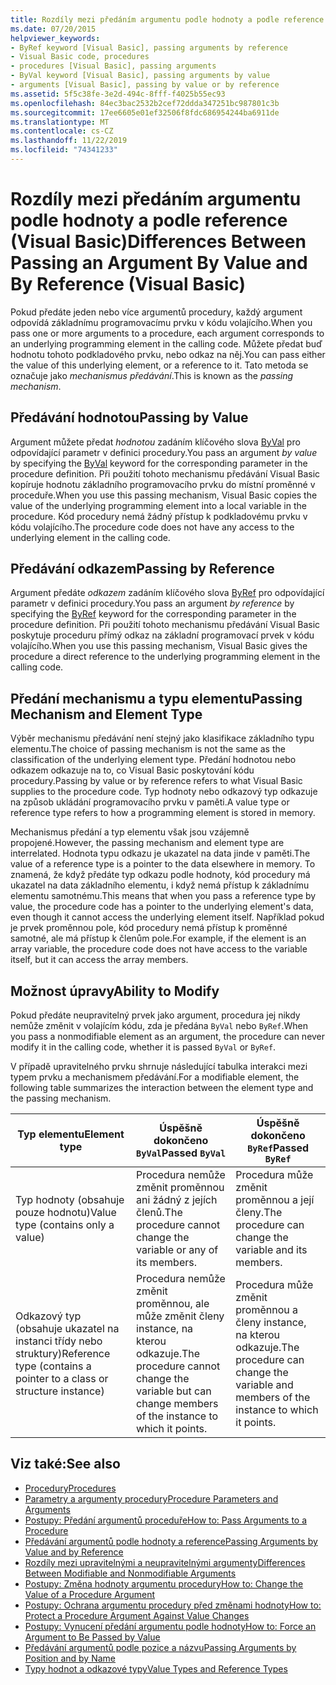 ```yaml
---
title: Rozdíly mezi předáním argumentu podle hodnoty a podle reference
ms.date: 07/20/2015
helpviewer_keywords:
- ByRef keyword [Visual Basic], passing arguments by reference
- Visual Basic code, procedures
- procedures [Visual Basic], passing arguments
- ByVal keyword [Visual Basic], passing arguments by value
- arguments [Visual Basic], passing by value or by reference
ms.assetid: 5f5c38fe-3e2d-494c-8fff-f4025b55ec93
ms.openlocfilehash: 84ec3bac2532b2cef72ddda347251bc987801c3b
ms.sourcegitcommit: 17ee6605e01ef32506f8fdc686954244ba6911de
ms.translationtype: MT
ms.contentlocale: cs-CZ
ms.lasthandoff: 11/22/2019
ms.locfileid: "74341233"
---
```

# <a name="differences-between-passing-an-argument-by-value-and-by-reference-visual-basic"></a><span data-ttu-id="3314f-102">Rozdíly mezi předáním argumentu podle hodnoty a podle reference (Visual Basic)</span><span class="sxs-lookup"><span data-stu-id="3314f-102">Differences Between Passing an Argument By Value and By Reference (Visual Basic)</span></span>
<span data-ttu-id="3314f-103">Pokud předáte jeden nebo více argumentů procedury, každý argument odpovídá základnímu programovacímu prvku v kódu volajícího.</span><span class="sxs-lookup"><span data-stu-id="3314f-103">When you pass one or more arguments to a procedure, each argument corresponds to an underlying programming element in the calling code.</span></span> <span data-ttu-id="3314f-104">Můžete předat buď hodnotu tohoto podkladového prvku, nebo odkaz na něj.</span><span class="sxs-lookup"><span data-stu-id="3314f-104">You can pass either the value of this underlying element, or a reference to it.</span></span> <span data-ttu-id="3314f-105">Tato metoda se označuje jako *mechanismus předávání*.</span><span class="sxs-lookup"><span data-stu-id="3314f-105">This is known as the *passing mechanism*.</span></span>  
  
## <a name="passing-by-value"></a><span data-ttu-id="3314f-106">Předávání hodnotou</span><span class="sxs-lookup"><span data-stu-id="3314f-106">Passing by Value</span></span>  
 <span data-ttu-id="3314f-107">Argument můžete předat *hodnotou* zadáním klíčového slova [ByVal](../../../../visual-basic/language-reference/modifiers/byval.md) pro odpovídající parametr v definici procedury.</span><span class="sxs-lookup"><span data-stu-id="3314f-107">You pass an argument *by value* by specifying the [ByVal](../../../../visual-basic/language-reference/modifiers/byval.md) keyword for the corresponding parameter in the procedure definition.</span></span> <span data-ttu-id="3314f-108">Při použití tohoto mechanismu předávání Visual Basic kopíruje hodnotu základního programovacího prvku do místní proměnné v proceduře.</span><span class="sxs-lookup"><span data-stu-id="3314f-108">When you use this passing mechanism, Visual Basic copies the value of the underlying programming element into a local variable in the procedure.</span></span> <span data-ttu-id="3314f-109">Kód procedury nemá žádný přístup k podkladovému prvku v kódu volajícího.</span><span class="sxs-lookup"><span data-stu-id="3314f-109">The procedure code does not have any access to the underlying element in the calling code.</span></span>  
  
## <a name="passing-by-reference"></a><span data-ttu-id="3314f-110">Předávání odkazem</span><span class="sxs-lookup"><span data-stu-id="3314f-110">Passing by Reference</span></span>  
 <span data-ttu-id="3314f-111">Argument předáte *odkazem* zadáním klíčového slova [ByRef](../../../../visual-basic/language-reference/modifiers/byref.md) pro odpovídající parametr v definici procedury.</span><span class="sxs-lookup"><span data-stu-id="3314f-111">You pass an argument *by reference* by specifying the [ByRef](../../../../visual-basic/language-reference/modifiers/byref.md) keyword for the corresponding parameter in the procedure definition.</span></span> <span data-ttu-id="3314f-112">Při použití tohoto mechanismu předávání Visual Basic poskytuje proceduru přímý odkaz na základní programovací prvek v kódu volajícího.</span><span class="sxs-lookup"><span data-stu-id="3314f-112">When you use this passing mechanism, Visual Basic gives the procedure a direct reference to the underlying programming element in the calling code.</span></span>  
  
## <a name="passing-mechanism-and-element-type"></a><span data-ttu-id="3314f-113">Předání mechanismu a typu elementu</span><span class="sxs-lookup"><span data-stu-id="3314f-113">Passing Mechanism and Element Type</span></span>  
 <span data-ttu-id="3314f-114">Výběr mechanismu předávání není stejný jako klasifikace základního typu elementu.</span><span class="sxs-lookup"><span data-stu-id="3314f-114">The choice of passing mechanism is not the same as the classification of the underlying element type.</span></span> <span data-ttu-id="3314f-115">Předání hodnotou nebo odkazem odkazuje na to, co Visual Basic poskytování kódu procedury.</span><span class="sxs-lookup"><span data-stu-id="3314f-115">Passing by value or by reference refers to what Visual Basic supplies to the procedure code.</span></span> <span data-ttu-id="3314f-116">Typ hodnoty nebo odkazový typ odkazuje na způsob ukládání programovacího prvku v paměti.</span><span class="sxs-lookup"><span data-stu-id="3314f-116">A value type or reference type refers to how a programming element is stored in memory.</span></span>  
  
 <span data-ttu-id="3314f-117">Mechanismus předání a typ elementu však jsou vzájemně propojené.</span><span class="sxs-lookup"><span data-stu-id="3314f-117">However, the passing mechanism and element type are interrelated.</span></span> <span data-ttu-id="3314f-118">Hodnota typu odkazu je ukazatel na data jinde v paměti.</span><span class="sxs-lookup"><span data-stu-id="3314f-118">The value of a reference type is a pointer to the data elsewhere in memory.</span></span> <span data-ttu-id="3314f-119">To znamená, že když předáte typ odkazu podle hodnoty, kód procedury má ukazatel na data základního elementu, i když nemá přístup k základnímu elementu samotnému.</span><span class="sxs-lookup"><span data-stu-id="3314f-119">This means that when you pass a reference type by value, the procedure code has a pointer to the underlying element's data, even though it cannot access the underlying element itself.</span></span> <span data-ttu-id="3314f-120">Například pokud je prvek proměnnou pole, kód procedury nemá přístup k proměnné samotné, ale má přístup k členům pole.</span><span class="sxs-lookup"><span data-stu-id="3314f-120">For example, if the element is an array variable, the procedure code does not have access to the variable itself, but it can access the array members.</span></span>  
  
## <a name="ability-to-modify"></a><span data-ttu-id="3314f-121">Možnost úpravy</span><span class="sxs-lookup"><span data-stu-id="3314f-121">Ability to Modify</span></span>  
 <span data-ttu-id="3314f-122">Pokud předáte neupravitelný prvek jako argument, procedura jej nikdy nemůže změnit v volajícím kódu, zda je předána `ByVal` nebo `ByRef`.</span><span class="sxs-lookup"><span data-stu-id="3314f-122">When you pass a nonmodifiable element as an argument, the procedure can never modify it in the calling code, whether it is passed `ByVal` or `ByRef`.</span></span>  
  
 <span data-ttu-id="3314f-123">V případě upravitelného prvku shrnuje následující tabulka interakci mezi typem prvku a mechanismem předávání.</span><span class="sxs-lookup"><span data-stu-id="3314f-123">For a modifiable element, the following table summarizes the interaction between the element type and the passing mechanism.</span></span>  
  
|<span data-ttu-id="3314f-124">Typ elementu</span><span class="sxs-lookup"><span data-stu-id="3314f-124">Element type</span></span>|<span data-ttu-id="3314f-125">Úspěšně dokončeno `ByVal`</span><span class="sxs-lookup"><span data-stu-id="3314f-125">Passed `ByVal`</span></span>|<span data-ttu-id="3314f-126">Úspěšně dokončeno `ByRef`</span><span class="sxs-lookup"><span data-stu-id="3314f-126">Passed `ByRef`</span></span>|  
|------------------|--------------------|--------------------|  
|<span data-ttu-id="3314f-127">Typ hodnoty (obsahuje pouze hodnotu)</span><span class="sxs-lookup"><span data-stu-id="3314f-127">Value type (contains only a value)</span></span>|<span data-ttu-id="3314f-128">Procedura nemůže změnit proměnnou ani žádný z jejích členů.</span><span class="sxs-lookup"><span data-stu-id="3314f-128">The procedure cannot change the variable or any of its members.</span></span>|<span data-ttu-id="3314f-129">Procedura může změnit proměnnou a její členy.</span><span class="sxs-lookup"><span data-stu-id="3314f-129">The procedure can change the variable and its members.</span></span>|  
|<span data-ttu-id="3314f-130">Odkazový typ (obsahuje ukazatel na instanci třídy nebo struktury)</span><span class="sxs-lookup"><span data-stu-id="3314f-130">Reference type (contains a pointer to a class or structure instance)</span></span>|<span data-ttu-id="3314f-131">Procedura nemůže změnit proměnnou, ale může změnit členy instance, na kterou odkazuje.</span><span class="sxs-lookup"><span data-stu-id="3314f-131">The procedure cannot change the variable but can change members of the instance to which it points.</span></span>|<span data-ttu-id="3314f-132">Procedura může změnit proměnnou a členy instance, na kterou odkazuje.</span><span class="sxs-lookup"><span data-stu-id="3314f-132">The procedure can change the variable and members of the instance to which it points.</span></span>|  
  
## <a name="see-also"></a><span data-ttu-id="3314f-133">Viz také:</span><span class="sxs-lookup"><span data-stu-id="3314f-133">See also</span></span>

- [<span data-ttu-id="3314f-134">Procedury</span><span class="sxs-lookup"><span data-stu-id="3314f-134">Procedures</span></span>](./index.md)
- [<span data-ttu-id="3314f-135">Parametry a argumenty procedury</span><span class="sxs-lookup"><span data-stu-id="3314f-135">Procedure Parameters and Arguments</span></span>](./procedure-parameters-and-arguments.md)
- [<span data-ttu-id="3314f-136">Postupy: Předání argumentů proceduře</span><span class="sxs-lookup"><span data-stu-id="3314f-136">How to: Pass Arguments to a Procedure</span></span>](./how-to-pass-arguments-to-a-procedure.md)
- [<span data-ttu-id="3314f-137">Předávání argumentů podle hodnoty a reference</span><span class="sxs-lookup"><span data-stu-id="3314f-137">Passing Arguments by Value and by Reference</span></span>](./passing-arguments-by-value-and-by-reference.md)
- [<span data-ttu-id="3314f-138">Rozdíly mezi upravitelnými a neupravitelnými argumenty</span><span class="sxs-lookup"><span data-stu-id="3314f-138">Differences Between Modifiable and Nonmodifiable Arguments</span></span>](./differences-between-modifiable-and-nonmodifiable-arguments.md)
- [<span data-ttu-id="3314f-139">Postupy: Změna hodnoty argumentu procedury</span><span class="sxs-lookup"><span data-stu-id="3314f-139">How to: Change the Value of a Procedure Argument</span></span>](./how-to-change-the-value-of-a-procedure-argument.md)
- [<span data-ttu-id="3314f-140">Postupy: Ochrana argumentu procedury před změnami hodnoty</span><span class="sxs-lookup"><span data-stu-id="3314f-140">How to: Protect a Procedure Argument Against Value Changes</span></span>](./how-to-protect-a-procedure-argument-against-value-changes.md)
- [<span data-ttu-id="3314f-141">Postupy: Vynucení předání argumentu podle hodnoty</span><span class="sxs-lookup"><span data-stu-id="3314f-141">How to: Force an Argument to Be Passed by Value</span></span>](./how-to-force-an-argument-to-be-passed-by-value.md)
- [<span data-ttu-id="3314f-142">Předávání argumentů podle pozice a názvu</span><span class="sxs-lookup"><span data-stu-id="3314f-142">Passing Arguments by Position and by Name</span></span>](./passing-arguments-by-position-and-by-name.md)
- [<span data-ttu-id="3314f-143">Typy hodnot a odkazové typy</span><span class="sxs-lookup"><span data-stu-id="3314f-143">Value Types and Reference Types</span></span>](../../../../visual-basic/programming-guide/language-features/data-types/value-types-and-reference-types.md)

